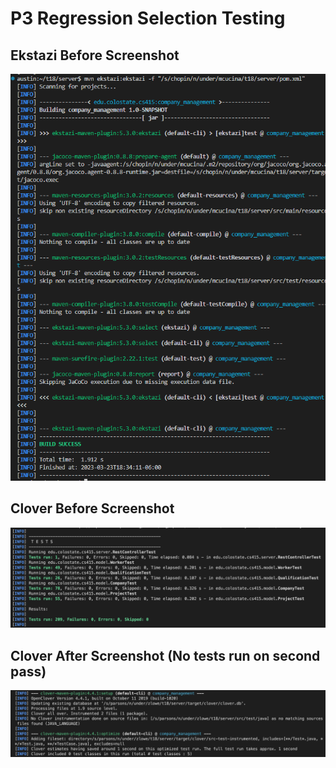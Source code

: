 # P3 Regression Selection Testing

## Ekstazi Before Screenshot
![image](P3_rts/ekstazi_before.png)

## Clover Before Screenshot
![image](P3_rts/clover_before.png)

## Clover After Screenshot (No tests run on second pass)
![image](P3_rts/clover_after.png)
